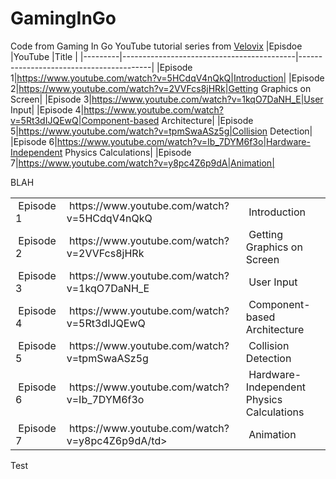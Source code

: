 # GamingInGo
Code from Gaming In Go YouTube tutorial series from <a href="https://github.com/velovix/gaming-in-go">Velovix</a>
|Episdoe  |YouTube        |Title  |
|---------|-------------------------------------------|-----------------------------------------|
|Episode 1|https://www.youtube.com/watch?v=5HCdqV4nQkQ|Introduction|
|Episode 2|https://www.youtube.com/watch?v=2VVFcs8jHRk|Getting Graphics on Screen|
|Episode 3|https://www.youtube.com/watch?v=1kqO7DaNH_E|User Input|
|Episode 4|https://www.youtube.com/watch?v=5Rt3dIJQEwQ|Component-based Architecture|
|Episode 5|https://www.youtube.com/watch?v=tpmSwaASz5g|Collision Detection|
|Episode 6|https://www.youtube.com/watch?v=Ib_7DYM6f3o|Hardware-Independent Physics Calculations|
|Episode 7|https://www.youtube.com/watch?v=y8pc4Z6p9dA|Animation|


BLAH
<table>
  <tr>
    <td>&nbsp;Episode 1</td>
    <td>&nbsp;https://www.youtube.com/watch?v=5HCdqV4nQkQ</td>
    <td>&nbsp;Introduction</td>
  </tr>
  <tr>
    <td>&nbsp;Episode 2</td>
    <td>&nbsp;https://www.youtube.com/watch?v=2VVFcs8jHRk</td>
    <td>&nbsp;Getting Graphics on Screen</td>
  </tr>
  <tr>
    <td>&nbsp;Episode 3</td>
    <td>&nbsp;https://www.youtube.com/watch?v=1kqO7DaNH_E</td>
    <td>&nbsp;User Input</td>
  </tr>
  <tr>
    <td>&nbsp;Episode 4</td>
    <td>&nbsp;https://www.youtube.com/watch?v=5Rt3dIJQEwQ</td>
    <td>&nbsp;Component-based Architecture</td>
  </tr>
  <tr>
    <td>&nbsp;Episode 5</td>
    <td>&nbsp;https://www.youtube.com/watch?v=tpmSwaASz5g</td>
    <td>&nbsp;Collision Detection</td>
  </tr>
  <tr>
    <td>&nbsp;Episode 6</td>
    <td>&nbsp;https://www.youtube.com/watch?v=Ib_7DYM6f3o</td>
    <td>&nbsp;Hardware-Independent Physics Calculations</td>
  </tr>
  <tr>
    <td>&nbsp;Episode 7</td>
    <td>&nbsp;https://www.youtube.com/watch?v=y8pc4Z6p9dA/td>
    <td>&nbsp;Animation</td>
  </tr>
 </table>
 Test
